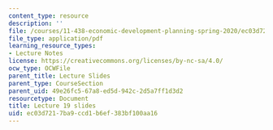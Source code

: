 ```yaml
---
content_type: resource
description: ''
file: /courses/11-438-economic-development-planning-spring-2020/ec03d7217ba9ccd1b6ef383bf100aa16_MIT11_438s20_lec19.pdf
file_type: application/pdf
learning_resource_types:
- Lecture Notes
license: https://creativecommons.org/licenses/by-nc-sa/4.0/
ocw_type: OCWFile
parent_title: Lecture Slides
parent_type: CourseSection
parent_uid: 49e26fc5-67a8-ed5d-942c-2d5a7ff1d3d2
resourcetype: Document
title: Lecture 19 slides
uid: ec03d721-7ba9-ccd1-b6ef-383bf100aa16
---
```

